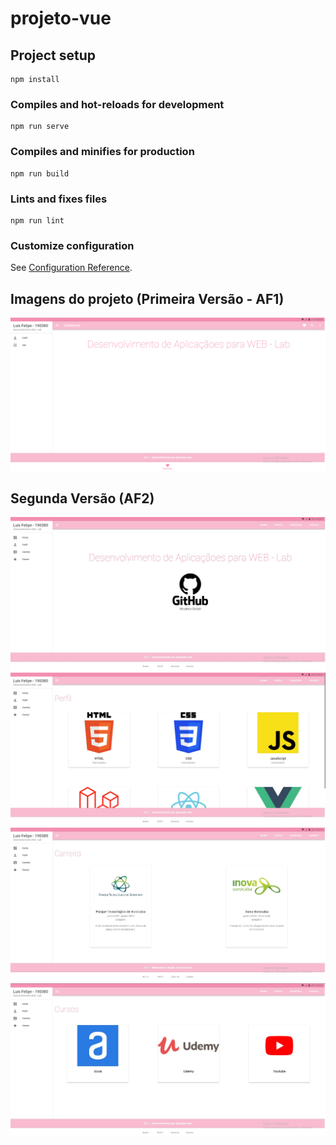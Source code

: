 # projeto-vue

## Project setup
```
npm install
```

### Compiles and hot-reloads for development
```
npm run serve
```

### Compiles and minifies for production
```
npm run build
```

### Lints and fixes files
```
npm run lint
```

### Customize configuration
See [Configuration Reference](https://cli.vuejs.org/config/).

## Imagens do projeto (Primeira Versão - AF1)

<img src="af.png">

## Segunda Versão (AF2)

<img src="imagem1.jpg">
<img src="imagem2.jpg">
<img src="imagem3.jpg">
<img src="imagem4.jpg">
 


